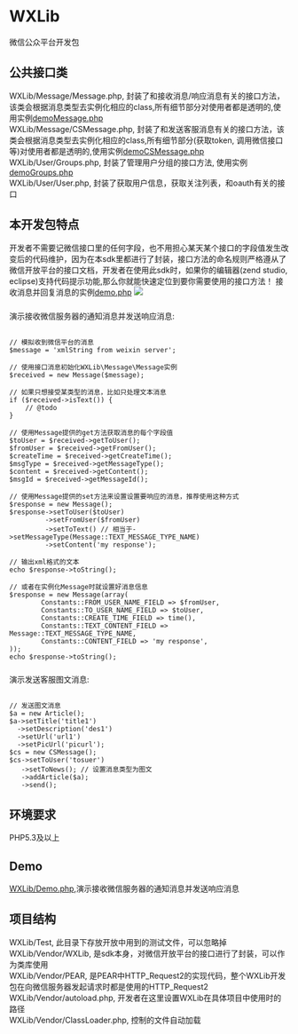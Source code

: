 WXLib
=====

微信公众平台开发包

公共接口类
-----
WXLib/Message/Message.php, 封装了和接收消息/响应消息有关的接口方法，该类会根据消息类型去实例化相应的class,所有细节部分对使用者都是透明的,使用实例<a href='https://github.com/octans/WXLib/blob/master/demoMessage.php'>demoMessage.php</a><br/>
WXLib/Message/CSMessage.php, 封装了和发送客服消息有关的接口方法，该类会根据消息类型去实例化相应的class,所有细节部分(获取token, 调用微信接口等)对使用者都是透明的,使用实例<a href='https://github.com/octans/WXLib/blob/master/demoCSMessage.php'>demoCSMessage.php</a><br/>
WXLib/User/Groups.php, 封装了管理用户分组的接口方法, 使用实例<a href='https://github.com/octans/WXLib/blob/master/demoGroups.php'>demoGroups.php</a><br/>
WXLib/User/User.php, 封装了获取用户信息，获取关注列表，和oauth有关的接口

本开发包特点
-----
开发者不需要记微信接口里的任何字段，也不用担心某天某个接口的字段值发生改变后的代码维护，因为在本sdk里都进行了封装，接口方法的命名规则严格遵从了微信开放平台的接口文档，开发者在使用此sdk时，如果你的编辑器(zend studio, eclipse)支持代码提示功能,那么你就能快速定位到要你需要使用的接口方法！
接收消息并回复消息的实例<a href='https://github.com/octans/WXLib/blob/master/demo.php'>demo.php</a>
<img src="http://fucklife.net/wp/wp-content/uploads/2013/11/3.jpg" />
#####
演示接收微信服务器的通知消息并发送响应消息:<br/>
<pre><code>
// 模拟收到微信平台的消息
$message = 'xmlString from weixin server';

// 使用接口消息初始化WXLib\Message\Message实例
$received = new Message($message);

// 如果只想接受某类型的消息，比如只处理文本消息
if ($received->isText()) {
    // @todo
}

// 使用Message提供的get方法获取消息的每个字段值
$toUser = $received->getToUser();
$fromUser = $received->getFromUser();
$createTime = $received->getCreateTime();
$msgType = $received->getMessageType();
$content = $received->getContent();
$msgId = $received->getMessageId();

// 使用Message提供的set方法来设置设置要响应的消息，推荐使用这种方式
$response = new Message();
$response->setToUser($toUser)
         ->setFromUser($fromUser)
         ->setToText() // 相当于->setMessageType(Message::TEXT_MESSAGE_TYPE_NAME)
         ->setContent('my response');

// 输出xml格式的文本
echo $response->toString();

// 或者在实例化Message时就设置好消息信息
$response = new Message(array(
        Constants::FROM_USER_NAME_FIELD => $fromUser,
        Constants::TO_USER_NAME_FIELD => $toUser,
        Constants::CREATE_TIME_FIELD => time(),
        Constants::TEXT_CONTENT_FIELD => Message::TEXT_MESSAGE_TYPE_NAME,
        Constants::CONTENT_FIELD => 'my response',
));
echo $response->toString();
</code></pre>
#####
演示发送客服图文消息:<br/>
<pre><code>
// 发送图文消息
$a = new Article();
$a->setTitle('title1')
  ->setDescription('des1')
  ->setUrl('url1')
  ->setPicUrl('picurl');
$cs = new CSMessage();
$cs->setToUser('tosuer')
   ->setToNews(); // 设置消息类型为图文
   ->addArticle($a);
   ->send();
</code></pre>
环境要求
-----

PHP5.3及以上

Demo
-----
<a href="https://github.com/octans/WXLib/blob/master/demo.php">WXLib/Demo.php</a>,演示接收微信服务器的通知消息并发送响应消息


项目结构
-----
WXLib/Test, 此目录下存放开放中用到的测试文件，可以忽略掉<br/>
WXLib/Vendor/WXLib, 是sdk本身，对微信开放平台的接口进行了封装，可以作为类库使用<br/>
WXLib/Vendor/PEAR, 是PEAR中HTTP_Request2的实现代码，整个WXLib开发包在向微信服务器发起请求时都是使用的HTTP_Request2<br/>
WXLib/Vendor/autoload.php, 开发者在这里设置WXLib在具体项目中使用时的路径<br/>
WXLib/Vendor/ClassLoader.php, 控制的文件自动加载<br/>
